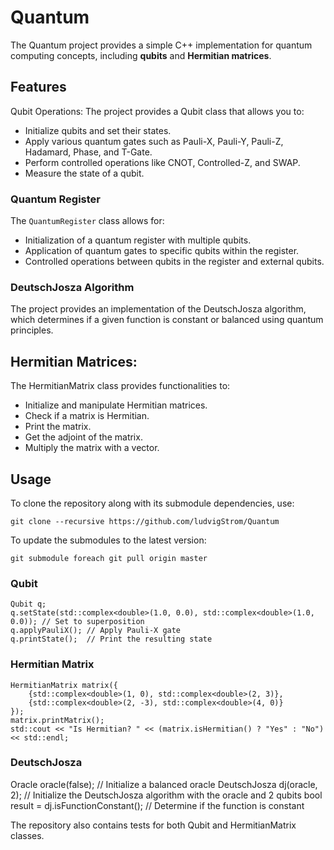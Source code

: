 # Quantum
The Quantum project provides a simple C++ implementation for quantum computing concepts, including **qubits** and **Hermitian matrices**.

## Features
Qubit Operations: The project provides a Qubit class that allows you to:
*  Initialize qubits and set their states.
* Apply various quantum gates such as Pauli-X, Pauli-Y, Pauli-Z, Hadamard, Phase, and T-Gate.
* Perform controlled operations like CNOT, Controlled-Z, and SWAP.
* Measure the state of a qubit.

### Quantum Register
The `QuantumRegister` class allows for:
* Initialization of a quantum register with multiple qubits.
* Application of quantum gates to specific qubits within the register.
* Controlled operations between qubits in the register and external qubits.

### DeutschJosza Algorithm
The project provides an implementation of the DeutschJosza algorithm, which determines if a given function is constant or balanced using quantum principles.

## Hermitian Matrices: 
The HermitianMatrix class provides functionalities to:
* Initialize and manipulate Hermitian matrices.
* Check if a matrix is Hermitian.
* Print the matrix.
* Get the adjoint of the matrix.
* Multiply the matrix with a vector.

## Usage
To clone the repository along with its submodule dependencies, use:
```
git clone --recursive https://github.com/ludvigStrom/Quantum
```

To update the submodules to the latest version:
```
git submodule foreach git pull origin master
```


### Qubit
```
Qubit q;
q.setState(std::complex<double>(1.0, 0.0), std::complex<double>(1.0, 0.0)); // Set to superposition
q.applyPauliX(); // Apply Pauli-X gate
q.printState();  // Print the resulting state
```

### Hermitian Matrix
```
HermitianMatrix matrix({
    {std::complex<double>(1, 0), std::complex<double>(2, 3)},
    {std::complex<double>(2, -3), std::complex<double>(4, 0)}
});
matrix.printMatrix();
std::cout << "Is Hermitian? " << (matrix.isHermitian() ? "Yes" : "No") << std::endl;
```

### DeutschJosza
Oracle oracle(false); // Initialize a balanced oracle
DeutschJosza dj(oracle, 2); // Initialize the DeutschJosza algorithm with the oracle and 2 qubits
bool result = dj.isFunctionConstant(); // Determine if the function is constant

The repository also contains tests for both Qubit and HermitianMatrix classes.



